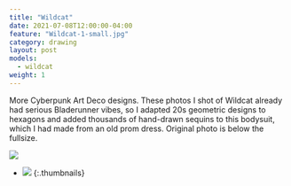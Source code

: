 ```yaml
---
title: "Wildcat"
date: 2021-07-08T12:00:00-04:00
feature: "Wildcat-1-small.jpg"
category: drawing
layout: post
models:
  - wildcat
weight: 1
---
```


More Cyberpunk Art Deco designs. These photos I shot of Wildcat already had serious Bladerunner vibes, so I adapted 20s geometric designs to hexagons and added thousands of hand-drawn sequins to this bodysuit, which I had made from an old prom dress.  Original photo is below the fullsize.

[![]({{site.static}}{{page.url}}/Wildcat-1-large.jpg)]({{site.static}}{{page.url}}/Wildcat-1-large.jpg)

* [![]({{site.static}}{{page.url}}/IMG_6474.jpg)]({{site.static}}{{page.url}}/IMG_6474.jpg)
{:.thumbnails}